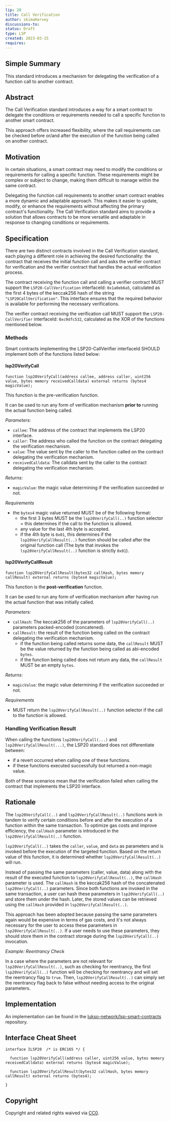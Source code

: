 ```yaml
---
lip: 20
title: Call Verification
author: skimaHarvey
discussions-to:
status: Draft
type: LSP
created: 2023-03-15
requires:
---
```


## Simple Summary

This standard introduces a mechanism for delegating the verification of a function call to another contract.

## Abstract

The Call Verification standard introduces a way for a smart contract to delegate the conditions or requirements needed to call a specific function to another smart contract.

This approach offers increased flexibility, where the call requirements can be checked before or/and after the execution of the function being called on another contract.

## Motivation

In certain situations, a smart contract may need to modify the conditions or requirements for calling a specific function. These requirements might be complex or subject to change, making them difficult to manage within the same contract.

Delegating the function call requirements to another smart contract enables a more dynamic and adaptable approach. This makes it easier to update, modify, or enhance the requirements without affecting the primary contract's functionality. The Call Verification standard aims to provide a solution that allows contracts to be more versatile and adaptable in response to changing conditions or requirements.

## Specification

There are two distinct contracts involved in the Call Verification standard, each playing a different role in achieving the desired functionality: the contract that receives the initial function call and asks the verifier contract for verification and the verifier contract that handles the actual verification process.

The contract receiving the function call and calling a verifier contract MUST support the `LSP20-CallVerification` interfaceId: `0x1a0eb6a5`, calculated as the first 4 bytes of the keccak256 hash of the string `"LSP20CallVerification"`. This interface ensures that the required behavior is available for performing the necessary verifications.

The verifier contract receiving the verification call MUST support the `LSP20-CallVerifier` interfaceId: `0xc9dfc532`, calculated as the XOR of the functions mentioned below.

### Methods

Smart contracts implementing the LSP20-CallVerifier interfaceId SHOULD implement both of the functions listed below:

#### lsp20VerifyCall

```solidity
function lsp20VerifyCall(address callee, address caller, uint256 value, bytes memory receivedCalldata) external returns (bytes4 magicValue);
```

This function is the pre-verification function.

It can be used to run any form of verification mechanism **prior to** running the actual function being called.

_Parameters:_

- `callee`: The address of the contract that implements the LSP20 interface.
- `caller`: The address who called the function on the contract delegating the verification mechanism.
- `value`: The value sent by the caller to the function called on the contract delegating the verification mechanism.
- `receivedCalldata`: The calldata sent by the caller to the contract delegating the verification mechanism.

_Returns:_

- `magicValue`: the magic value determining if the verification succeeded or not.

_Requirements_

- the `bytes4` magic value returned MUST be of the following format:
  - the first 3 bytes MUST be the `lsp20VerifyCall(..)` function selector = this determines if the call to the function is allowed.
  - any value for the last 4th byte is accepted.
  - if the 4th byte is `0x01`, this determines if the `lsp20VerifyCallResult(..)` function should be called after the original function call (The byte that invokes the `lsp20VerifyCallResult(..)` function is strictly `0x01`).

#### lsp20VerifyCallResult

```solidity
function lsp20VerifyCallResult(bytes32 callHash, bytes memory callResult) external returns (bytes4 magicValue);
```

This function is the **post-verification** function.

It can be used to run any form of verification mechanism after having run the actual function that was initially called.

_Parameters:_

- `callHash`: The keccak256 of the parameters of `lsp20VerifyCall(..)` parameters packed-encoded (concatened).
- `callResult`: the result of the function being called on the contract delegating the verification mechanism.
  - if the function being called returns some data, the `callResult` MUST be the value returned by the function being called as abi-encoded `bytes`.
  - if the function being called does not return any data, the `callResult` MUST be an empty `bytes`.

_Returns:_

- `magicValue`: the magic value determining if the verification succeeded or not.

_Requirements_

- MUST return the `lsp20VerifyCallResult(..)` function selector if the call to the function is allowed.

### Handling Verification Result

When calling the functions `lsp20VerifyCall(...)` and `lsp20VerifyCallResult(...)`, the LSP20 standard does not differentiate between:

- if a revert occurred when calling one of these functions.
- if these functions executed successfully but returned a non-magic value.

Both of these scenarios mean that the verification failed when calling the contract that implements the LSP20 interface.

## Rationale

The `lsp20VerifyCall(..)` and `lsp20VerifyCallResult(..)` functions work in tandem to verify certain conditions before and after the execution of a function within the same transaction. To optimize gas costs and improve efficiency, the `callHash` parameter is introduced in the `lsp20VerifyCallResult(..)` function.

`lsp20VerifyCall(..)` takes the `caller`, `value`, and `data` as parameters and is invoked before the execution of the targeted function. Based on the return value of this function, it is determined whether `lsp20VerifyCallResult(..)` will run.

Instead of passing the same parameters (caller, value, data) along with the result of the executed function to `lsp20VerifyCallResult(..)`, the `callHash` parameter is used. The `callHash` is the keccak256 hash of the concatenated `lsp20VerifyCall(..)` parameters. Since both functions are invoked in the same transaction, a user can hash these parameters in `lsp20VerifyCall(..)` and store them under the hash. Later, the stored values can be retrieved using the `callHash` provided in `lsp20VerifyCallResult(..)`.

This approach has been adopted because passing the same parameters again would be expensive in terms of gas costs, and it's not always necessary for the user to access these parameters in `lsp20VerifyCallResult(..)`. If a user needs to use these parameters, they should store them in the contract storage during the `lsp20VerifyCall(..)` invocation.

_Example: Reentrancy Check_

In a case where the parameters are not relevant for `lsp20VerifyCallResult(..)`, such as checking for reentrancy, the first `lsp20VerifyCall(..)` function will be checking for reentrancy and will set the reentrancy flag to `true`. Then, `lsp20VerifyCallResult(..)` can simply set the reentrancy flag back to false without needing access to the original parameters.

## Implementation

An implementation can be found in the [lukso-network/lsp-smart-contracts] repository.

## Interface Cheat Sheet

```solidity
interface ILSP20  /* is ERC165 */ {

  function lsp20VerifyCall(address caller, uint256 value, bytes memory receivedCalldata) external returns (bytes4 magicValue);

  function lsp20VerifyCallResult(bytes32 callHash, bytes memory callResult) external returns (bytes4);

}
```

## Copyright

Copyright and related rights waived via [CC0](https://creativecommons.org/publicdomain/zero/1.0/).

[ERC165]: https://eips.ethereum.org/EIPS/eip-165
[lukso-network/lsp-smart-contracts]: https://github.com/lukso-network/lsp-smart-contracts/blob/develop/contracts/
